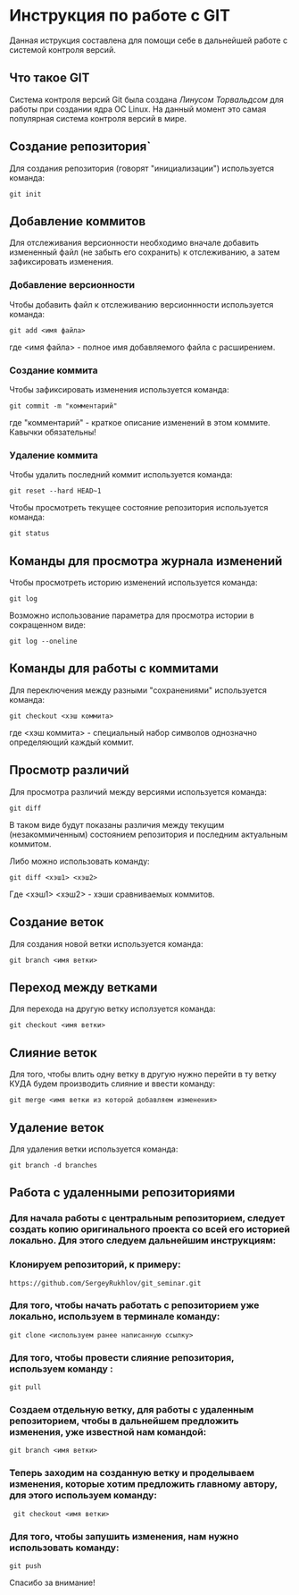 # **Инструкция по работе с GIT**

Данная иструкция составлена для помощи себе в дальнейшей работе с системой контроля версий.

## Что такое GIT

Система контроля версий Git была создана *Линусом Торвальдсом* для работы при создании ядра ОС Linux. На данный момент это самая популярная система контроля версий в мире.

## Создание репозитория`

Для создания репозитория (говорят "инициализации") используется команда:

    git init

## Добавление коммитов

Для отслеживания версионности необходимо вначале добавить измененный файл (не забыть его сохранить) к отслеживанию, а затем зафиксировать изменения.

### Добавление версионности

Чтобы добавить файл к отслеживанию версионнности используется команда:

    git add <имя файла>

где <имя файла> - полное имя добавляемого файла с расширением.

### Создание коммита

Чтобы зафиксировать изменения используется команда:

    git commit -m "комментарий"

где "комментарий" - краткое описание изменений в этом коммите. Кавычки обязательны!

### Удаление коммита

Чтобы удалить последний коммит используется команда: 

    git reset --hard HEAD~1

Чтобы просмотреть текущее состояние репозитория используется команда:

    git status

## Команды для просмотра журнала изменений

Чтобы просмотреть историю изменений используется команда:

    git log

Возможно использование параметра для просмотра истории в сокращенном виде:

    git log --oneline

## Команды для работы с коммитами

Для переключения между разными "сохранениями" используется команда:

    git checkout <хэш коммита>

где <хэш коммита> - специальный набор символов однозначно определяющий каждый коммит.

## Просмотр различий

Для просмотра различий между версиями используется команда:

    git diff

В таком виде будут показаны различия между текущим (незакоммиченным) состоянием репозитория и последним актуальным коммитом.

Либо можно использовать команду:

    git diff <хэш1> <хэш2>

Где <хэш1> <хэш2> - хэши сравниваемых коммитов.

## Создание веток

Для создания новой ветки используется команда:

    git branch <имя ветки>

## Переход между ветками

Для перехода на другую ветку исползуется команда:

    git checkout <имя ветки>

## Слияние веток

Для того, чтобы влить одну ветку в другую нужно перейти в ту ветку КУДА будем производить слияние и ввести команду:

    git merge <имя ветки из которой добавляем изменения>

## Удаление веток

Для удаления ветки используется команда:
    
    git branch -d branches

## Работа с удаленными репозиториями

### Для начала работы с центральным репозиторием, следует создать копию оригинального проекта со всей его историей локально. Для этого следуем дальнейшим инструкциям: 
### Клонируем репозиторий, к примеру: 
    https://github.com/SergeyRukhlov/git_seminar.git

### Для того, чтобы начать работать с репозиторием уже локально, используем в терминале команду: 
    git clone <используем ранее написанную ссылку>

### Для того, чтобы провести слияние репозитория, используем команду : 
    git pull

### Создаем отдельную ветку, для работы с удаленным репозиторием, чтобы в дальнейшем предложить изменения, уже известной нам командой: 
    git branch <имя ветки>

### Теперь заходим на созданную ветку и проделываем изменения, которые хотим предложить главному автору, для этого используем команду: 
     git checkout <имя ветки>

### Для того, чтобы запушить изменения, нам нужно использовать команду: 
    git push

Спасибо за внимание! 